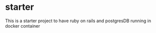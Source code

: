 # starter
This is a starter project to have ruby on rails and postgresDB running in docker container

